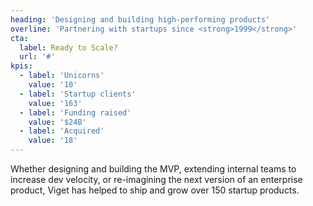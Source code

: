 ```yaml
---
heading: 'Designing and building high-performing products'
overline: 'Partnering with startups since <strong>1999</strong>'
cta:
  label: Ready to Scale?
  url: '#'
kpis:
  - label: 'Unicorns'
    value: '10'
  - label: 'Startup clients'
    value: '163'
  - label: 'Funding raised'
    value: '$24B'
  - label: 'Acquired'
    value: '18'
---
```


Whether designing and building the MVP, extending internal teams to increase dev velocity, or re-imagining the next version of an enterprise product, Viget has helped to ship and grow over 150 startup products.
